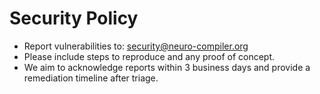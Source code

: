 # Security Policy
- Report vulnerabilities to: security@neuro-compiler.org
- Please include steps to reproduce and any proof of concept.
- We aim to acknowledge reports within 3 business days and provide a remediation timeline after triage.
